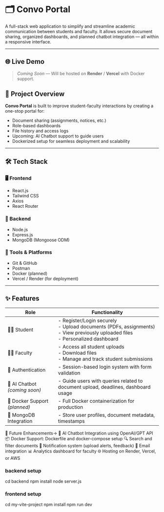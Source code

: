 # 🗂️ Convo Portal

A full-stack web application to simplify and streamline academic communication between students and faculty. It allows secure document sharing, organized dashboards, and planned chatbot integration — all within a responsive interface.

---

## 🌐 Live Demo

> _Coming Soon_ — Will be hosted on **Render** / **Vercel** with Docker support.

## 🚀 Project Overview

**Convo Portal** is built to improve student-faculty interactions by creating a one-stop portal for:
- Document sharing (assignments, notices, etc.)
- Role-based dashboards
- File history and access logs
- Upcoming: AI Chatbot support to guide users
- Dockerized setup for seamless deployment and scalability

---

## 🛠️ Tech Stack

### 🖥️ Frontend
- React.js  
- Tailwind CSS  
- Axios  
- React Router

### 🔧 Backend
- Node.js  
- Express.js  
- MongoDB (Mongoose ODM)

### 🧰 Tools & Platforms
- Git & GitHub  
- Postman  
- Docker (planned)  
- Vercel / Render (for deployment)

---

## ✨ Features

| Role      | Functionality |
|-----------|---------------|
| 👩‍🎓 Student | - Register/Login securely<br> - Upload documents (PDFs, assignments)<br> - View previously uploaded files<br> - Personalized dashboard |
| 👨‍🏫 Faculty | - Access all student uploads<br> - Download files<br> - Manage and track student submissions |
| 🔐 Authentication | - Session-based login system with form validation |
| 🧠 AI Chatbot *(coming soon)* | - Guide users with queries related to document upload, deadlines, dashboard usage |
| 🐳 Docker Support *(planned)* | - Full Docker containerization for production |
| 💾 MongoDB Integration | - Store user profiles, document metadata, timestamps |


🧪 Future Enhancements->
🧠 AI Chatbot Integration using OpenAI/GPT API
📦 Docker Support: Dockerfile and docker-compose setup
🔍 Search and filter documents
🔔 Notification system (upload alerts, feedback)
📧 Email integration
📊 Analytics dashboard for faculty
🌐 Hosting on Render, Vercel, or AWS

### backend setup
cd backend
npm install
node server.js
### frontend setup 
cd my-vite-project
npm install
npm run dev



